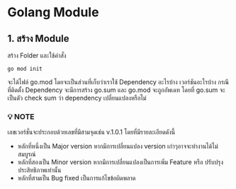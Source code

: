 # Golang Module
## 1. สร้าง Module
สร้าง Folder และใช้คำสั่ง
``` 
go mod init 
```
จะได้ไฟล์ go.mod โดยจะเป็นส่วนที่เก็บว่าเราใช้ Dependency อะไรบ้าง เวอร์ชันอะไรบ้าง กรณีที่ติดตั้ง Dependency จะมีการสร้าง go.sum และ go.mod จะถูกอัพเดท โดยที่ go.sum จะเป็นตัว check sum ว่า dependency เปลี่ยนแปลงหรือไม่
### **💡 NOTE**  
เลขเวอร์ชั่นจะประกอบด้วยเลขที่มีสามจุดเช่น v.1.0.1 โดยที่มีรายละเอียดดังนี้
- หลักที่หนึ่งเป็น Major version หากมีการเปลี่ยนแปลง version เก่าๆอาจจะทำงานได้ไม่สมบูรณ์
- หลักที่สองเป็น Minor version หากมีการเปลี่ยนแปลงเป็นการเพิ่ม Feature หรือ ปรับปรุงประสิทธิภาพเท่านั้น
- หลักที่สามเป็น Bug fixed เป็นการแก้ไขข้อผิดพลาด
